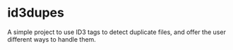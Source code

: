 # id3dupes
A simple project to use ID3 tags to detect duplicate files, and offer the user different ways to handle them.
